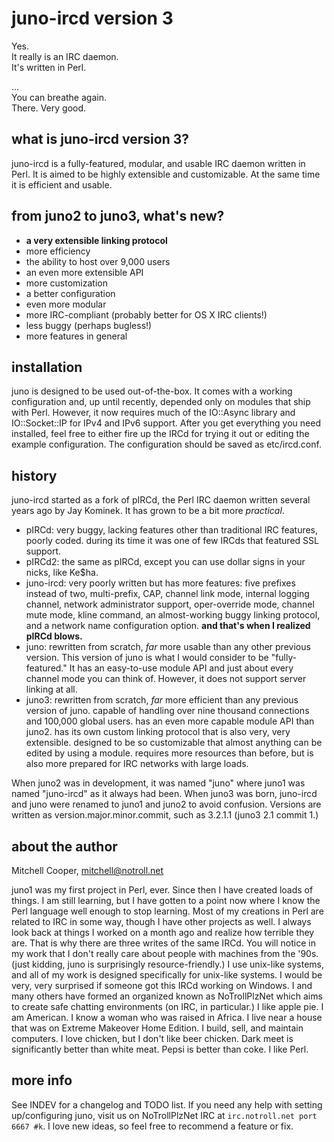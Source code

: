# juno-ircd version 3

Yes.  
It really is an IRC daemon.  
It's written in Perl.  
  
...  
You can breathe again.  
There. Very good.  
  
## what is juno-ircd version 3?

juno-ircd is a fully-featured, modular, and usable IRC daemon written in Perl. It is aimed
to be highly extensible and customizable. At the same time it is efficient and usable.

## from juno2 to juno3, what's new?

* **a very extensible linking protocol**
* more efficiency
* the ability to host over 9,000 users
* an even more extensible API
* more customization
* a better configuration
* even more modular
* more IRC-compliant (probably better for OS X IRC clients!)
* less buggy (perhaps bugless!)
* more features in general

## installation

juno is designed to be used out-of-the-box. It comes with a working configuration and, up
until recently, depended only on modules that ship with Perl. However, it now requires
much of the IO::Async library and IO::Socket::IP for IPv4 and IPv6 support. After you get
everything you need installed, feel free to either fire up the IRCd for trying it out or
editing the example configuration. The configuration should be saved as etc/ircd.conf.

## history

juno-ircd started as a fork of pIRCd, the Perl IRC daemon written several years ago by Jay
Kominek. It has grown to be a bit more *practical*.  
  
* pIRCd: very buggy, lacking features other than traditional IRC features, poorly coded.
  during its time it was one of few IRCds that featured SSL support.
* pIRCd2: the same as pIRCd, except you can use dollar signs in your nicks, like Ke$ha.
* juno-ircd: very poorly written but has more features: five prefixes instead of two,
  multi-prefix, CAP, channel link mode, internal logging channel, network administrator
  support, oper-override mode, channel mute mode, kline command, an almost-working buggy
  linking protocol, and a network name configuration option.
**and that's when I realized pIRCd blows.**
* juno: rewritten from scratch, *far* more usable than any other previous version. This
  version of juno is what I would consider to be "fully-featured." It has an easy-to-use
  module API and just about every channel mode you can think of. However, it does not
  support server linking at all.
* juno3: rewritten from scratch, *far* more efficient than any previous version of juno.
  capable of handling over nine thousand connections and 100,000 global users. has an even
  more capable module API than juno2. has its own custom linking protocol that is also
  very, very extensible. designed to be so customizable that almost anything can be edited
  by using a module. requires more resources than before, but is also more prepared for
  IRC networks with large loads.
  
When juno2 was in development, it was named "juno" where juno1 was named "juno-ircd" as it
always had been. When juno3 was born, juno-ircd and juno were renamed to juno1 and juno2
to avoid confusion. Versions are written as version.major.minor.commit, such as 3.2.1.1
(juno3 2.1 commit 1.)

## about the author

Mitchell Cooper, mitchell@notroll.net  
  
juno1 was my first project in Perl, ever. Since then I have created loads of things. I am
still learning, but I have gotten to a point now where I know the Perl language well
enough to stop learning. Most of my creations in Perl are related to IRC in some way,
though I have other projects as well. I always look back at things I worked on a month ago
and realize how terrible they are. That is why there are three writes of the same IRCd.
You will notice in my work that I don't really care about people with machines from the
'90s. (just kidding, juno is surprisingly resource-friendly.) I use unix-like systems, and
all of my work is designed specifically for unix-like systems. I would be very, very
surprised if someone got this IRCd working on Windows. I and many others have formed an
organized known as NoTrollPlzNet which aims to create safe chatting environments (on IRC,
in particular.) I like apple pie. I am American. I know a woman who was raised in Africa.
I live near a house that was on Extreme Makeover Home Edition. I build, sell, and maintain
computers. I love chicken, but I don't like beer chicken. Dark meet is significantly
better than white meat. Pepsi is better than coke. I like Perl.

## more info

See INDEV for a changelog and TODO list. If you need any help with setting up/configuring
juno, visit us on NoTrollPlzNet IRC at `irc.notroll.net port 6667 #k`. I love new ideas,
so feel free to recommend a feature or fix.
